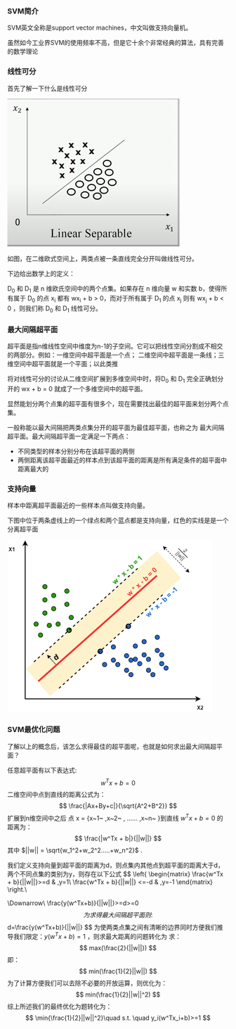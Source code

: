 ### SVM简介
SVM英文全称是support vector machines，中文叫做支持向量机。

虽然如今工业界SVM的使用频率不高，但是它十余个非常经典的算法，具有完善的数学理论

### 线性可分
首先了解一下什么是线性可分

![img_LinearSeparable](img_LinearSeparable.png)

如图，在二维欧式空间上，两类点被一条直线完全分开叫做线性可分。

下边给出数学上的定义：

D<sub>0</sub> 和 D<sub>1</sub> 是 n 维欧氏空间中的两个点集。如果存在 n 维向量 w 和实数 b，使得所有属于 D<sub>0</sub> 的点 x<sub>i</sub> 都有 wx<sub>i</sub> + b > 0，而对于所有属于 D<sub>1</sub> 的点 x<sub>j</sub> 则有 wx<sub>j</sub> + b < 0 ，则我们称 D<sub>0</sub>
和 D<sub>1</sub> 线性可分。

### 最大间隔超平面

超平面是指n维线性空间中维度为n-1的子空间。它可以把线性空间分割成不相交的两部分。例如：一维空间中超平面是一个点；
二维空间中超平面是一条线；三维空间中超平面就是一个平面；以此类推

将对线性可分的讨论从二维空间扩展到多维空间中时，将D<sub>0</sub> 和 D<sub>1</sub> 完全正确划分开的 wx + b = 0 就成了一个多维空间中的超平面。

显然能划分两个点集的超平面有很多个，现在需要找出最佳的超平面来划分两个点集。

一般称能以最大间隔把两类点集分开的超平面为最佳超平面，也称之为 最大间隔超平面。最大间隔超平面一定满足一下两点：

* 不同类型的样本分别分布在该超平面的两侧
* 两侧距离该超平面最近的样本点到该超平面的距离是所有满足条件的超平面中距离最大的

### 支持向量

样本中距离超平面最近的一些样本点叫做支持向量。

下图中位于两条虚线上的一个绿点和两个蓝点都是支持向量，红色的实线是是一个分离超平面

![img_SVM](img_SVM.png)

### SVM最优化问题

了解以上的概念后，该怎么求得最佳的超平面呢，也就是如何求出最大间隔超平面？

任意超平面有以下表达式:
$$
w^Tx + b = 0
$$
二维空间中点到直线的距离公式为：
$$
\frac{|Ax+By+c|}{\sqrt{A^2+B^2}}
$$
扩展到n维空间中之后 点 x = {x~1~ ,x~2~ , ...... ,x~n~ }到直线 $w^Tx + b = 0$ 的距离为：
$$
\frac{|w^Tx + b|}{||w||}
$$
其中 $||w|| = \sqrt{w_1^2+w_2^2.....+w_n^2}$ .

我们定义支持向量到超平面的距离为d，则点集内其他点到超平面的距离大于d，两个不同点集的类别为y，则存在以下公式
$$
\left\{ \begin{matrix}
\frac{w^Tx + b}{||w||}>=d &	,y=1\\
\frac{w^Tx + b}{||w||} <=-d &	,y=-1
\end{matrix}
\right.\\

\Downarrow\\
\frac{y(w^Tx+b)}{||w||}>=d>=0
$$
为求得最大间隔超平面 则:
$$
d=\frac{y(w^Tx+b)}{||w||}
$$
为使两类点集之间有清晰的边界同时方便我们推导我们限定：$y(w^Tx+b)=1$ ，则求最大距离的问题转化为 求：
$$
max(\frac{2}{||w||})
$$
即：
$$
min(\frac{1}{2}||w||)
$$
为了计算方便我们可以去除不必要的开放运算，则优化为：
$$
min(\frac{1}{2}||w||^2)
$$
综上所述我们的最终优化为题转化为：
$$
\min{\frac{1}{2}||w||^2}\quad s.t. \quad y_i(w^Tx_i+b)>=1
$$
